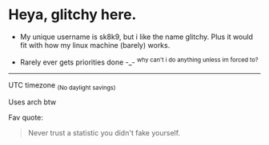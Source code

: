 # Heya, glitchy here.

- My unique username is sk8k9, but i like the name glitchy. Plus it would fit with how my linux machine (barely) works.

- Rarely ever gets priorities done -_- <sup>why can't i do anything unless im forced to?</sup>


-----

UTC timezone <sub>(No daylight savings)</sub>

Uses arch btw

Fav quote:

> Never trust a statistic you didn't fake yourself.
